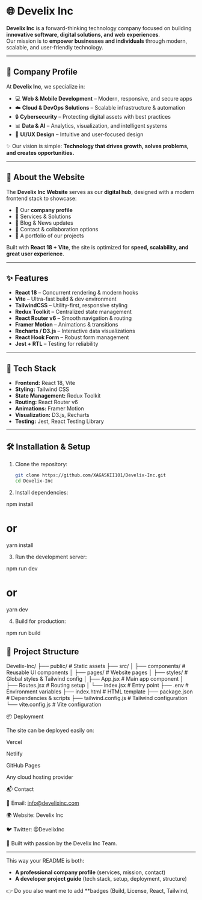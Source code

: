 # 🌐 Develix Inc

**Develix Inc** is a forward-thinking technology company focused on building **innovative software, digital solutions, and web experiences**.  
Our mission is to **empower businesses and individuals** through modern, scalable, and user-friendly technology.

---

## 🏢 Company Profile

At **Develix Inc**, we specialize in:

- 💻 **Web & Mobile Development** – Modern, responsive, and secure apps  
- ☁️ **Cloud & DevOps Solutions** – Scalable infrastructure & automation  
- 🔒 **Cybersecurity** – Protecting digital assets with best practices  
- 📊 **Data & AI** – Analytics, visualization, and intelligent systems  
- 🎨 **UI/UX Design** – Intuitive and user-focused design  

✨ Our vision is simple: **Technology that drives growth, solves problems, and creates opportunities.**

---

## 🚀 About the Website

The **Develix Inc Website** serves as our **digital hub**, designed with a modern frontend stack to showcase:

- 📝 Our **company profile**  
- 📌 Services & Solutions  
- 📰 Blog & News updates  
- 📩 Contact & collaboration options  
- 🎨 A portfolio of our projects  

Built with **React 18 + Vite**, the site is optimized for **speed, scalability, and great user experience**.

---

## ✨ Features

- **React 18** – Concurrent rendering & modern hooks  
- **Vite** – Ultra-fast build & dev environment  
- **TailwindCSS** – Utility-first, responsive styling  
- **Redux Toolkit** – Centralized state management  
- **React Router v6** – Smooth navigation & routing  
- **Framer Motion** – Animations & transitions  
- **Recharts / D3.js** – Interactive data visualizations  
- **React Hook Form** – Robust form management  
- **Jest + RTL** – Testing for reliability  

---

## 📁 Tech Stack

- **Frontend:** React 18, Vite  
- **Styling:** Tailwind CSS  
- **State Management:** Redux Toolkit  
- **Routing:** React Router v6  
- **Animations:** Framer Motion  
- **Visualization:** D3.js, Recharts  
- **Testing:** Jest, React Testing Library  

---

## 🛠️ Installation & Setup

1. Clone the repository:
   ```bash
   git clone https://github.com/XAGASKII101/Develix-Inc.git
   cd Develix-Inc

2. Install dependencies:

npm install
# or
yarn install


3. Run the development server:

npm run dev
# or
yarn dev


4. Build for production:

npm run build

## 📁 Project Structure

Develix-Inc/
├── public/             # Static assets
├── src/
│   ├── components/     # Reusable UI components
│   ├── pages/          # Website pages
│   ├── styles/         # Global styles & Tailwind config
│   ├── App.jsx         # Main app component
│   ├── Routes.jsx      # Routing setup
│   └── index.jsx       # Entry point
├── .env                # Environment variables
├── index.html          # HTML template
├── package.json        # Dependencies & scripts
├── tailwind.config.js  # Tailwind configuration
└── vite.config.js      # Vite configuration


📦 Deployment

The site can be deployed easily on:

Vercel

Netlify

GitHub Pages

Any cloud hosting provider

📬 Contact

📧 Email: info@develixinc.com

🌍 Website: Develix Inc

🐦 Twitter: @DevelixInc

💙 Built with passion by the Develix Inc Team.


---

This way your README is both:  
- **A professional company profile** (services, mission, contact)  
- **A developer project guide** (tech stack, setup, deployment, structure)  

👉 Do you also want me to add **badges (Build, License, React, Tailwind, 
